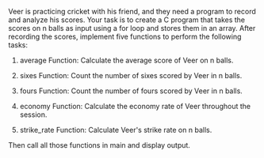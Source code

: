 Veer is practicing cricket with his friend, and they need a program to record and analyze his scores. Your task is to create a C program that takes the scores on n balls as input using a for loop and stores them in an array. After recording the scores, implement five functions to perform the following tasks: 

1. average Function: Calculate the average score of Veer on n balls. 

2. sixes Function: Count the number of sixes scored by Veer in n balls. 

3. fours Function: Count the number of fours scored by Veer in n balls. 

4. economy Function: Calculate the economy rate of Veer throughout the session. 

5. strike_rate Function: Calculate Veer's strike rate on n balls. 

Then call all those functions in main and display output.

